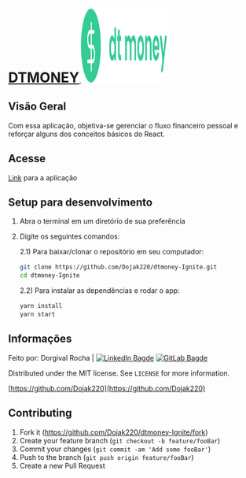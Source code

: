 <p align="center">
  <a href="https://github.com/Dojak220/dtmoney-Ignite/blob/master/src/assets/logo.svg">
    <h1 style="display:inline">DTMONEY</H1> 
    <img src="./readme/logo.svg" height="150" width="175" alt="dtmoney" />
  </a>
</p>

## Visão Geral

Com essa aplicação, objetiva-se gerenciar o fluxo financeiro pessoal e reforçar alguns dos conceitos básicos do React.

<!-- ![todoApp](https://github.com/Dojak220/dtmoney-Ignite/blob/master/readme/todoApp.png) -->

## Acesse

[Link](https://github.com/Dojak220/dtmoney-Ignite) para a aplicação

<!--  ## Exemplos de uso -->

<!-- Para adicionar uma tarefa, basta digitar o título dela no campo de texto e clicar no botão verde ao lado dele para confirmar:
<!-- ![adicionar_tarefa](https://github.com/Dojak220/dtmoney-Ignite/blob/master/readme/adicionar_tarefa.png) -->

<!-- Para concluir uma tarefa, basta clicar na caixa vazia ao lado esquerdo da tarefa desejada: -->
<!-- ![tarefa_concluida](https://github.com/Dojak220/dtmoney-Ignite/blob/master/readme/tarefa_concluida.png) -->

<!-- Para apagar uma tarefa, basta clicar no ícone da lixeira vermelha ao lado direito da tarefa desejada: -->
<!-- ![tarefa_apagada](https://github.com/Dojak220/dtmoney-Ignite/blob/master/readme/tarefa_apagada.png) -->

## Setup para desenvolvimento


1) Abra o terminal em um diretório de sua preferência
2) Digite os seguintes comandos:
    
    2.1) Para baixar/clonar o repositório em seu computador:
      ```sh
      git clone https://github.com/Dojak220/dtmoney-Ignite.git
      cd dtmoney-Ignite
      ```
      
    2.2) Para instalar as dependências e rodar o app:
      ```sh
      yarn install
      yarn start
      ```

## Informações

Feito por: Dorgival Rocha | 
[![LinkedIn Bagde](https://img.shields.io/badge/-Dorgival%20Rocha-0077B5?style=flat-square&logo=linkedin&logoColor=white&link=https://www.linkedin.com/in/dorgivalrocha/)](https://www.linkedin.com/in/dorgivalrocha/)
[![GitLab Bagde](https://img.shields.io/badge/-dojak220@ufrn.edu.br-D14836?style=flat-square&logo=gmail&logoColor=white&link=mailto:dojak220@ufrn.edu.br)](mailto:dojak220@ufrn.edu.br)

Distributed under the MIT license. See ``LICENSE`` for more information.

[https://github.com/Dojak220](https://github.com/Dojak220)

## Contributing

1. Fork it (<https://github.com/Dojak220/dtmoney-Ignite/fork>)
2. Create your feature branch (`git checkout -b feature/fooBar`)
3. Commit your changes (`git commit -am 'Add some fooBar'`)
4. Push to the branch (`git push origin feature/fooBar`)
5. Create a new Pull Request

<!-- README inspired by https://github.com/dbader/readme-template -->
